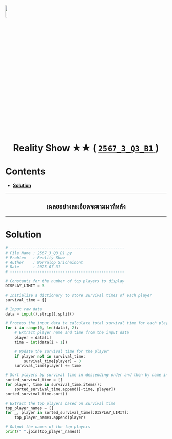 <p align="left">
  <a href="../../README.md">
    <img src="../../../../Z99-OTHERS/00-common/00-back.png" style="width:10%">
  </a>
</p>

<div align="center">
  <h1>
    Reality Show ★★ (
      <a href="https://drive.google.com/file/d/1Kmkh6j223BnjUQg9vZjQBdBVK_uOZTnC/view?usp=sharing">
        <code>2567_3_Q3_B1</code>
      </a>
    )
  </h1>
</div>

# Contents

-   [**Solution**](#solution)

---

<div align="center">
  <h2>เฉลยอย่างละเอียดจะตามมาทีหลัง</h2>
</div>

---

# Solution

```python
# --------------------------------------------------
# File Name : 2567_3_Q3_B1.py
# Problem   : Reality Show
# Author    : Worralop Srichainont
# Date      : 2025-07-31
# --------------------------------------------------

# Constants for the number of top players to display
DISPLAY_LIMIT = 3

# Initialize a dictionary to store survival times of each player
survival_time = {}

# Input raw data
data = input().strip().split()

# Process the input data to calculate total survival time for each player
for i in range(0, len(data), 2):
    # Extract player name and time from the input data
    player = data[i]
    time = int(data[i + 1])

    # Update the survival time for the player
    if player not in survival_time:
        survival_time[player] = 0
    survival_time[player] += time

# Sort players by survival time in descending order and then by name in ascending order
sorted_survival_time = []
for player, time in survival_time.items():
    sorted_survival_time.append([-time, player])
sorted_survival_time.sort()

# Extract the top players based on survival time
top_player_names = []
for _, player in sorted_survival_time[:DISPLAY_LIMIT]:
    top_player_names.append(player)

# Output the names of the top players
print(" ".join(top_player_names))
```
